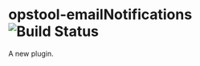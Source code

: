 opstool-emailNotifications ![Build Status](https://travis-ci.org/appdevdesigns/opstool-emailNotifications.png)
================

A new plugin.